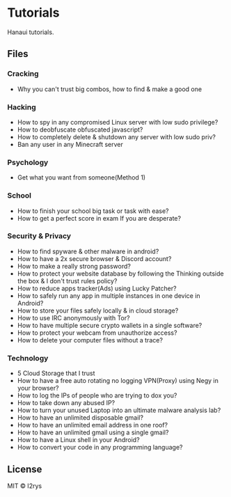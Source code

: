 # Tutorials
Hanaui tutorials.

## Files
### Cracking
- Why you can't trust big combos, how to find & make a good one

### Hacking
- How to spy in any compromised Linux server with low sudo privilege?
- How to deobfuscate obfuscated javascript?
- How to completely delete & shutdown any server with low sudo priv?
- Ban any user in any Minecraft server

### Psychology
- Get what you want from someone(Method 1)

### School
- How to finish your school big task or task with ease?
- How to get a perfect score in exam If you are desperate?

### Security & Privacy
- How to find spyware & other malware in android?
- How to have a 2x secure browser & Discord account?
- How to make a really strong password?
- How to protect your website database by following the Thinking outside the box & I don't trust rules policy?
- How to reduce apps tracker(Ads) using Lucky Patcher?
- How to safely run any app in multiple instances in one device in Android?
- How to store your files safely locally & in cloud storage?
- How to use IRC anonymously with Tor?
- How to have multiple secure crypto wallets in a single software?
- How to protect your webcam from unauthorize access?
- How to delete your computer files without a trace?

### Technology
- 5 Cloud Storage that I trust
- How to have a free auto rotating no logging VPN(Proxy) using Negy in your browser?
- How to log the IPs of people who are trying to dox you?
- How to take down any abused IP?
- How to turn your unused Laptop into an ultimate malware analysis lab?
- How to have an unlimited disposable gmail?
- How to have an unlimited email address in one roof?
- How to have an unlimited gmail using a single gmail?
- How to have a Linux shell in your Android?
- How to convert your code in any programming language?

## License
MIT © I2rys